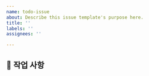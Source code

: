 ```yaml
---
name: todo-issue
about: Describe this issue template's purpose here.
title: ''
labels: ''
assignees: ''

---
```


<!-- 
    Issue 제목은 다음과 같은 형식으로 작성합니다.

    [domain] title
    ex) [Member] 회원 가입 기능 구현
-->


## 📑 작업 사항 
<!-- 진행할 작업 목록을 작성해주세요. -->
